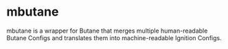 mbutane
=======

mbutane is a wrapper for Butane that merges multiple human-readable Butane Configs and translates them into machine-readable Ignition Configs.
